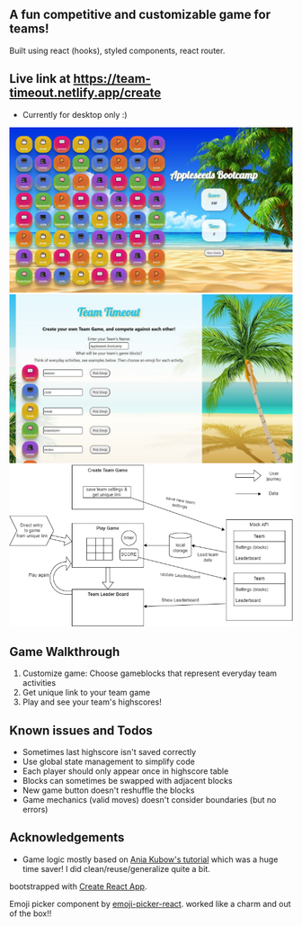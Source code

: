 ## A fun competitive and customizable game for teams!

Built using react (hooks), styled components, react router.

## Live link at https://team-timeout.netlify.app/create

- Currently for desktop only :)

![Play game screenshot](https://github.com/sarit-chaet-hudis/team-timeout/blob/main/src/Assets/images/Screenshot2.JPG)
![Create new game screenshot](https://github.com/sarit-chaet-hudis/team-timeout/blob/main/src/Assets/images/Screenshot1.JPG)
![Team Timout Flowchart](https://github.com/sarit-chaet-hudis/team-timeout/blob/main/src/Assets/images/team%20timeout-general%20flow.jpg)

## Game Walkthrough

1. Customize game: Choose gameblocks that represent everyday team activities
2. Get unique link to your team game
3. Play and see your team's highscores!

## Known issues and Todos

- Sometimes last highscore isn't saved correctly
- Use global state management to simplify code
- Each player should only appear once in highscore table
- Blocks can sometimes be swapped with adjacent blocks
- New game button doesn't reshuffle the blocks
- Game mechanics (valid moves) doesn't consider boundaries (but no errors)

## Acknowledgements

- Game logic mostly based on [Ania Kubow's tutorial](https://github.com/kubowania/candy-crush-reactjs/blob/main/src/App.js) which was a huge time saver! I did clean/reuse/generalize quite a bit.

bootstrapped with [Create React App](https://github.com/facebook/create-react-app).

Emoji picker component by [emoji-picker-react](https://github.com/ealush/emoji-picker-react). worked like a charm and out of the box!!
